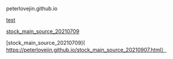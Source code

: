  peterlovejin.github.io
 

 [test]( https://peterlovejin.github.io/test.html)
 
  [stock_main_source_20210709]( https://peterlovejin.github.io/stock_main_source_20210709.html)

  [stock_main_source_20210709]( https://peterlovejin.github.io/stock_main_source_20210907.html）

